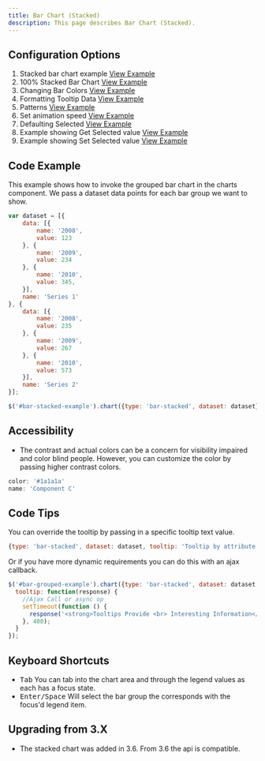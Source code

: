 ```yaml
---
title: Bar Chart (Stacked)
description: This page describes Bar Chart (Stacked).
---
```


## Configuration Options

1. Stacked bar chart example [View Example]( ../components/bar-stacked/example-index)
2. 100% Stacked Bar Chart [View Example]( ../components/bar-stacked/example-stacked-100)
3. Changing Bar Colors [View Example]( ../components/bar-stacked/example-stacked-colors)
4. Formatting Tooltip Data [View Example]( ../components/bar-stacked/example-stacked-formatter-string)
5. Patterns [View Example]( ../components/bar-stacked/example-stacked-patterns)
6. Set animation speed [View Example]( ../components/bar-stacked/example-animation)
7. Defaulting Selected [View Example]( ../components/bar-stacked/example-stacked-selected)
8. Example showing Get Selected value [View Example]( ../components/bar-stacked/example-get-selected)
9. Example showing Set Selected value [View Example]( ../components/bar-stacked/example-set-selected)

## Code Example

This example shows how to invoke the grouped bar chart in the charts component. We pass a dataset data points for each bar group we want to show.

```javascript
var dataset = [{
    data: [{
        name: '2008',
        value: 123
    }, {
        name: '2009',
        value: 234
    }, {
        name: '2010',
        value: 345,
    }],
    name: 'Series 1'
}, {
    data: [{
        name: '2008',
        value: 235
    }, {
        name: '2009',
        value: 267
    }, {
        name: '2010',
        value: 573
    }],
    name: 'Series 2'
}];

$('#bar-stacked-example').chart({type: 'bar-stacked', dataset: dataset});
```

## Accessibility

- The contrast and actual colors can be a concern for visibility impaired and color blind people. However, you can customize the color by passing higher contrast colors.

```javascript
color: '#1a1a1a'
name: 'Component C'

```

## Code Tips

You can override the tooltip by passing in a specific tooltip text value.

```javascript
{type: 'bar-stacked', dataset: dataset, tooltip: 'Tooltip by attribute'}
```

Or if you have more dynamic requirements you can do this with an ajax callback.

```javascript
$('#bar-grouped-example').chart({type: 'bar-stacked', dataset: dataset,
  tooltip: function(response) {
    //Ajax Call or async op
    setTimeout(function () {
      response('<strong>Tooltips Provide <br> Interesting Information</strong>');
    }, 400);
  }
});
```

## Keyboard Shortcuts

- <kbd>Tab</kbd> You can tab into the chart area and through the legend values as each has a focus state.
- <kbd>Enter/Space</kbd> Will select the bar group the corresponds with the focus'd legend item.

## Upgrading from 3.X

- The stacked chart was added in 3.6. From 3.6 the api is compatible.
